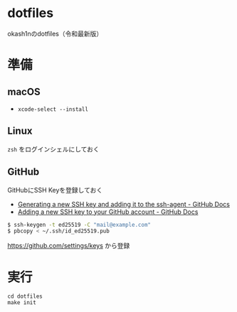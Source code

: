 # dotfiles
okash1nのdotfiles（令和最新版）

# 準備
## macOS

- `xcode-select --install`

## Linux
`zsh` をログインシェルにしておく

## GitHub
GitHubにSSH Keyを登録しておく


- [Generating a new SSH key and adding it to the ssh\-agent \- GitHub Docs](https://docs.github.com/en/authentication/connecting-to-github-with-ssh/generating-a-new-ssh-key-and-adding-it-to-the-ssh-agent)
- [Adding a new SSH key to your GitHub account \- GitHub Docs](https://docs.github.com/en/authentication/connecting-to-github-with-ssh/adding-a-new-ssh-key-to-your-github-account)

```bash
$ ssh-keygen -t ed25519 -C "mail@example.com"
$ pbcopy < ~/.ssh/id_ed25519.pub
```
https://github.com/settings/keys から登録

# 実行

```
cd dotfiles
make init
```


